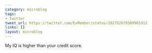 ```yaml
---
category: microblog
tags:
- twitter
tweet_url: https://twitter.com/ExMember/status/202752670509965312
links: []
layout: microblog
---
```

My IQ is higher than your credit score.
